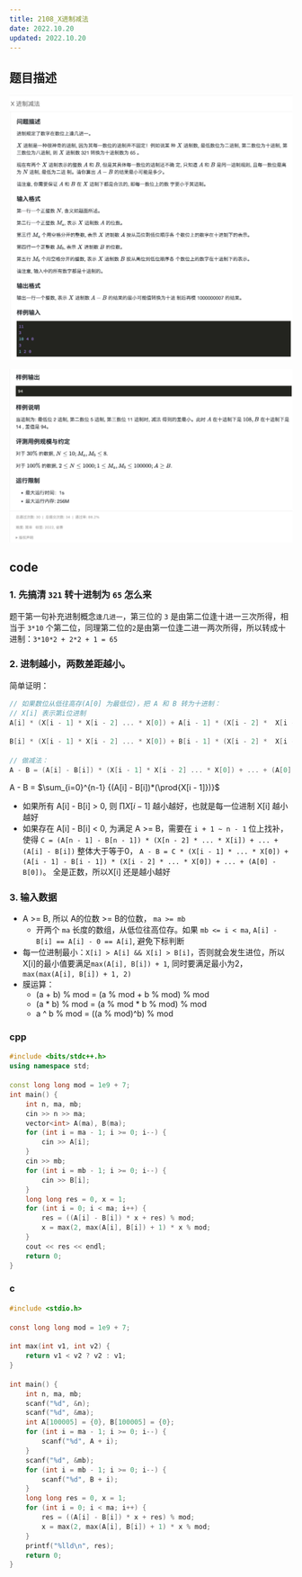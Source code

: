 ```yaml
---
title: 2108_X进制减法
date: 2022.10.20
updated: 2022.10.20
---
```


## 题目描述


[![题目描述](img/2108_X进制减法.1.png)](https://www.lanqiao.cn/problems/2108/learning/)

[![题目描述](img/2108_X进制减法.2.png)](https://www.lanqiao.cn/problems/2108/learning/)

## code

### 1. 先搞清 `321` 转十进制为 `65` 怎么来

题干第一句补充进制概念`逢几进一`，第三位的 `3` 是由第二位逢十进一三次所得，相当于 `3*10` 个第二位，同理第二位的`2`是由第一位逢二进一两次所得，所以转成十进制：`3*10*2 + 2*2 + 1 = 65`

### 2. 进制越小，两数差距越小。

简单证明：

```cpp
// 如果数位从低往高存(A[0] 为最低位)，把 A 和 B 转为十进制：
// X[i] 表示第i位进制
A[i] * (X[i - 1] * X[i - 2] ... * X[0]) + A[i - 1] * (X[i - 2] *  X[i - 3] ... * X[0])  + ... + A[0]

B[i] * (X[i - 1] * X[i - 2] ... * X[0]) + B[i - 1] * (X[i - 2] *  X[i - 3] ... * X[0])  + ... + B[0]

// 做减法：
A - B = (A[i] - B[i]) * (X[i - 1] * X[i - 2] ... * X[0]) + ... + (A[0] - B[0])
```

A - B = $\sum_{i=0}^{n-1} {(A[i] - B[i])*(\prod{X[i - 1]})}$

- 如果所有 A[i] - B[i] > 0, 则 $\prod{X[i - 1]}$ 越小越好，也就是每一位进制 X[i] 越小越好
- 如果存在 A[i] - B[i] < 0, 为满足 A >= B，需要在 `i + 1 ~ n - 1` 位上找补，使得 `C = (A[n - 1] - B[n - 1]) * (X[n - 2] * ... * X[i]) + ... + (A[i] - B[i])` 整体大于等于0， `A - B = C * (X[i - 1] * ... * X[0]) + (A[i - 1] - B[i - 1]) * (X[i - 2] * ... * X[0]) + ... + (A[0] - B[0])`。 全是正数，所以X[i] 还是越小越好

### 3. 输入数据

- A >= B, 所以 A的位数 >= B的位数， `ma >= mb`
  - 开两个 `ma` 长度的数组，从低位往高位存。如果 `mb <= i < ma`, `A[i] - B[i] == A[i] - 0 == A[i]`, 避免下标判断
- 每一位进制最小：`X[i] > A[i] && X[i] > B[i]`，否则就会发生进位，所以X[i]的最小值要满足`max(A[i], B[i]) + 1`, 同时要满足最小为2，`max(max(A[i], B[i]) + 1, 2)`
- 膜运算：
  - (a + b) % mod = (a % mod + b % mod) % mod
  - (a * b) % mod = (a % mod * b % mod) % mod
  - a ^ b % mod = ((a % mod)^b) % mod

### cpp

```cpp
#include <bits/stdc++.h>
using namespace std;

const long long mod = 1e9 + 7;
int main() {
    int n, ma, mb;
    cin >> n >> ma;
    vector<int> A(ma), B(ma);
    for (int i = ma - 1; i >= 0; i--) {
        cin >> A[i];
    }
    cin >> mb;
    for (int i = mb - 1; i >= 0; i--) {
        cin >> B[i];
    }
    long long res = 0, x = 1;
    for (int i = 0; i < ma; i++) {
        res = ((A[i] - B[i]) * x + res) % mod;
        x = max(2, max(A[i], B[i]) + 1) * x % mod;
    }
    cout << res << endl;
    return 0;
}
```

### c

```c
#include <stdio.h>

const long long mod = 1e9 + 7;

int max(int v1, int v2) {
    return v1 < v2 ? v2 : v1;
}

int main() {
    int n, ma, mb;
    scanf("%d", &n);
    scanf("%d", &ma);
    int A[100005] = {0}, B[100005] = {0};
    for (int i = ma - 1; i >= 0; i--) {
        scanf("%d", A + i);
    }
    scanf("%d", &mb);
    for (int i = mb - 1; i >= 0; i--) {
        scanf("%d", B + i);
    }
    long long res = 0, x = 1;
    for (int i = 0; i < ma; i++) {
        res = ((A[i] - B[i]) * x + res) % mod;
        x = max(2, max(A[i], B[i]) + 1) * x % mod;
    }
    printf("%lld\n", res);
    return 0;
}
```